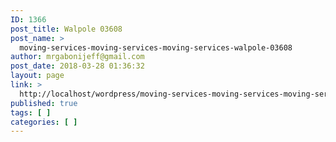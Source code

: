 ```yaml
---
ID: 1366
post_title: Walpole 03608
post_name: >
  moving-services-moving-services-moving-services-walpole-03608
author: mrgabonijeff@gmail.com
post_date: 2018-03-28 01:36:32
layout: page
link: >
  http://localhost/wordpress/moving-services-moving-services-moving-services-walpole-03608/
published: true
tags: [ ]
categories: [ ]
---
```

